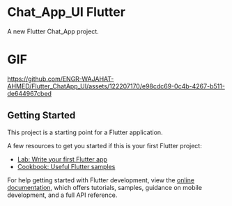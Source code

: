 # Chat_App_UI Flutter

A new Flutter Chat_App project.

# GIF


https://github.com/ENGR-WAJAHAT-AHMED/Flutter_ChatApp_UI/assets/122207170/e98cdc69-0c4b-4267-b511-de644967cbed


 
## Getting Started

This project is a starting point for a Flutter application.

A few resources to get you started if this is your first Flutter project:

- [Lab: Write your first Flutter app](https://docs.flutter.dev/get-started/codelab)
- [Cookbook: Useful Flutter samples](https://docs.flutter.dev/cookbook)

For help getting started with Flutter development, view the
[online documentation](https://docs.flutter.dev/), which offers tutorials,
samples, guidance on mobile development, and a full API reference.
